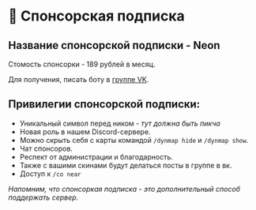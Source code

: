 # 🔶 Спонсорская подписка
## Название спонсорской подписки - Neon
Cтомость спонсорки - 189 рублей в месяц.

Для получения, писать боту в [группе VK](https://vk.com/atomine).

## Привилегии спонсорской подписки:

- Уникальный символ перед ником - *тут должна быть пикча*
- Новая роль в нашем Discord-сервере.
- Можно скрыть себя с карты командой `/dynmap hide` и `/dynmap show`.
- Чат спонсоров.
- Респект от администрации и благодарность.
- Также с вашими скинами будут делаться посты в группе в вк.
- Доступ к `/co near` 

*Напомним, что спонсоркая подписка - это дополнительный способ поддержать сервер.*
